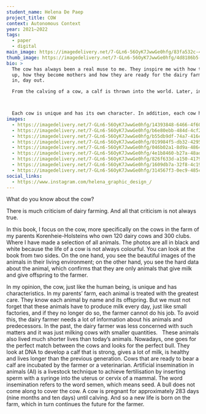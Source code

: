 ```yaml
---
student_name: Helena De Paep
project_title: COW
context: Autonomous Context
year: 2021—2022
tags:
  - paper
  - digital
main_image: https://imagedelivery.net/7-GLn6-56OyK7JwwGe0hfg/83fa532c-4412-4aaf-9a4c-a345ffcb3100
thumb_image: https://imagedelivery.net/7-GLn6-56OyK7JwwGe0hfg/4d8186b5-0787-4d6f-ef08-a73283010d00
bio: >
  The cow has always been a real muse to me. They inspire me with how they grow
  up, how they become mothers and how they are ready for the dairy farmer, day
  in, day out. 

  From the calving of a cow, a calf is thrown into the world. Later, in her teens, she becomes a yearlings. After her first calving, she becomes a heifer. And finally, it becomes a cow from its second calving.  



  Each cow is unique and has its own character. In addition, each cow has its own spots. These marks are as unique as people’s fingerprints.  I am very proud as a farmer’s daughter and am very happy that I can portray these animals in this book. The book can always be extended because animals are added all the time.
images:
  - https://imagedelivery.net/7-GLn6-56OyK7JwwGe0hfg/14393848-6466-4f60-9db7-1ce018a99a00
  - https://imagedelivery.net/7-GLn6-56OyK7JwwGe0hfg/b6e80ebb-484d-4cf2-c963-653df1a6cf00
  - https://imagedelivery.net/7-GLn6-56OyK7JwwGe0hfg/b55db9df-74a7-416e-8ab5-6f95807b4200
  - https://imagedelivery.net/7-GLn6-56OyK7JwwGe0hfg/019984f5-db32-4295-8a6e-45b79103ee00
  - https://imagedelivery.net/7-GLn6-56OyK7JwwGe0hfg/046b02a1-8d9a-4864-504c-8ee59a992c00
  - https://imagedelivery.net/7-GLn6-56OyK7JwwGe0hfg/4e1b8460-b27a-48ad-97cb-10fa20ce0100
  - https://imagedelivery.net/7-GLn6-56OyK7JwwGe0hfg/826f633d-a150-4179-1e7a-38fbc2361500
  - https://imagedelivery.net/7-GLn6-56OyK7JwwGe0hfg/1609db7a-32f8-4c19-58af-e3f9a4da0f00
  - https://imagedelivery.net/7-GLn6-56OyK7JwwGe0hfg/314567f3-0ec9-485c-6cc7-cd660bfa9a00
social_links:
  - https://www.instagram.com/helena_graphic_design_/
---
```

What do you know about the cow? 



There is much criticism of dairy farming. And all that criticism is not always true. 



In this book, I focus on the cow, more specifically on the cows in the farm of my parents Korenheie-Holsteins who own 120 dairy cows and 300 clubs. Where I have made a selection of all animals. The photos are all in black and white because the life of a cow is not always colourful. You can look at the book from two sides. On the one hand, you see the beautiful images of the animals in their living environment; on the other hand, you see the hard data about the animal, which confirms that they are only animals that give milk and give offspring to the farmer. 



In my opinion, the cow, just like the human being, is unique and has characteristics. In my parents’ farm, each animal is treated with the greatest care. They know each animal by name and its offspring. But we must not forget that these animals have to produce milk every day, just like small factories, and if they no longer do so, the farmer cannot do his job. To avoid this, the dairy farmer needs a lot of information about his animals and predecessors. In the past, the dairy farmer was less concerned with such matters and it was just milking cows with smaller quantities.   These animals also lived much shorter lives than today’s animals. Nowadays, one goes for the perfect match between the cows and looks for the perfect bull. They look at DNA to develop a calf that is strong, gives a lot of milk, is healthy and lives longer than the previous generation. Cows that are ready to bear a calf are incubated by the farmer or a veterinarian. Artificial insemination in animals (AI) is a livestock technique to achieve fertilisation by inserting sperm with a syringe into the uterus or cervix of a mammal. The word insemination refers to the word semen, which means seed. A bull does not come along to cover the cow. A cow is pregnant for approximately 283 days (nine months and ten days) until calving. And so a new life is born on the farm, which in turn continues the future for the farmer.